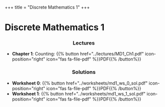 +++
title = "Discrete Mathematics 1"
+++

# Discrete Mathematics 1
<center><h3>Lectures</h3></center> 

- **Chapter 1**: Counting: {{% button href="../lectures/MD1_Ch1.pdf" icon-position="right" icon="fas fa-file-pdf" %}}PDF{{% /button%}}
<!--
## Worksheets

- **Worksheet 1**: {{% button href="../worksheets/md1_ws_1.pdf" icon-position="right" icon="fas fa-file-pdf" %}}PDF{{% /button%}}
- **Worksheet 2**: {{% button href="../worksheets/md1_ws_2.pdf" icon-position="right" icon="fas fa-file-pdf" %}}PDF{{% /button%}}
- **Worksheet 3**: {{% button href="../worksheets/md1_ws_3.pdf" icon-position="right" icon="fas fa-file-pdf" %}}PDF{{% /button%}}
-->
<center><h3>Solutions</h3></center> 

- **Worksheet 0**: {{% button href="../worksheets/md1_ws_0_sol.pdf" icon-position="right" icon="fas fa-file-pdf" %}}PDF{{% /button%}}
- **Worksheet 1**: {{% button href="../worksheets/md1_ws_1_sol.pdf" icon-position="right" icon="fas fa-file-pdf" %}}PDF{{% /button%}}
<!-- - **Worksheet 2**: {{% button href="../worksheets/md1_ws_2_sol.pdf" icon-position="right" icon="fas fa-file-pdf" %}}PDF{{% /button%}}--
<!-- - **Solution 3**: {{% button href="../worksheets/md1_ws_3_sol.pdf" icon-position="right" icon="fas fa-file-pdf" %}}PDF{{% /button%}}-->
